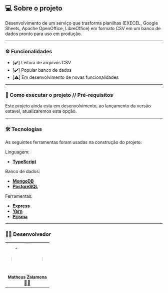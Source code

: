 ## 💻 Sobre o projeto

Desenvolvimento de um serviço que trasforma planilhas (EXECEL, Google Sheets, Apache OpenOffice, LibreOffice) em formato CSV em um banco de dados pronto para uso em produção.

---
### ⚙️ Funcionalidades

- [:heavy_check_mark:] Leitura de arquivos CSV
- [:heavy_check_mark:] Popular banco de dados
- [:warning:] Em desenvolvimento de novas funcionalidades

---
### 🚀 Como executar o projeto // Pré-requisitos

Este projeto ainda esta em desenvolvimento, ao lançamento da versão estavel, atualizaremos esta opção. 



---
### 🛠 Tecnologias

As seguintes ferramentas foram usadas na construção do projeto:

Linguagem:
-   **[TypeScript](https://www.typescriptlang.org)**

Banco de dados:
-   **[MongoDB](https://www.mongodb.com/pt-br)**
-   **[PostgreSQL](https://www.postgresql.org)**

Ferramentas:
-   **[Express](https://expressjs.com/)**
-   **[Yarn](https://yarnpkg.com)**
-   **[Prisma](https://www.prisma.io)**


---
### 👨‍💻 Desenvolvedor
<table>
  <tr>
    <td align="center"><img style="border-radius: 50%;" src="https://avatars2.githubusercontent.com/u/48697859?v=4" width="100px;" alt=""/><br /><sub><b>Matheus Zalamena</b></sub></a><br /><a  href="https://github.com/Matheuszl"> 👨‍🚀 </a></td>    
  </tr>
</table>